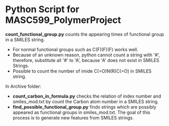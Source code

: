 # Python Script for MASC599_PolymerProject


**count_functional_group.py** counts the appearing times of functional group in a SMILES string.
- For normal functional groups such as C(F)(F)(F) works well.
- Because of an unknown reason, python cannot count a string with '#', therefore, substitute all '#' to 'A', because 'A' does not exist in SMILES Strings.
- Possible to count the number of imide C(=O)N(R)C(=O) in SMILES string.


In Archive folder:
- **count_carbon_in_formula.py** checks the relation of index number and smiles_mod.txt by count the Carbon atom number in a SMILES string.
- **find_possible_functional_group.py** finds strings which are possibly appeared as functional groups in smiles_mod.txt. The goal of this process is to generate new features from SMILES strings.
